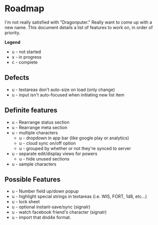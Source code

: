 # Roadmap

I'm not really satisfied with "Dragonputer." Really want to come up with a new name. This
document details a list of features to work on, in order of priority.

**Legend**

* u - not started
* x - in progress
* c - complete

## Defects 
* u - textareas don't auto-size on load (only change)
* u - input isn't auto-focused when initiating new list item

## Definite features
* u - Rearrange status section
* u - Rearrange meta section
* u - multiple characters
  * u - dropdown in app bar (like google play or analytics)
  * u - cloud sync on/off option
  * u - grouped by whether or not they're synced to server
* u - separate edit/display views for powers
  * u - hide unused sections
* u - sample characters

## Possible Features ##
* u - Number field up/down popup
* u - highlight special strings in textareas (i.e. WIS, FORT, 1d8, etc...)
* u - lock sheet
* u - optional instant-save/sync (signalr)
* u - watch facebook friend's character (signalr)
* u - import that dnd4e format.
